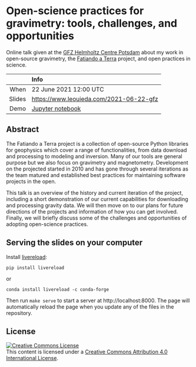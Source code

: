 # Open-science practices for gravimetry: tools, challenges, and opportunities

Online talk given at the
[GFZ Helmholtz Centre Potsdam](https://www.gfz-potsdam.de/)
about my work in open-source gravimetry,
the [Fatiando a Terra](https://www.fatiando.org) project,
and open practices in science.

| | Info |
|--:|:------|
| When | 22 June 2021 12:00 UTC |
| Slides | https://www.leouieda.com/2021-06-22-gfz |
| Demo | [Jupyter notebook](https://nbviewer.jupyter.org/github/leouieda/2021-06-22-gfz/blob/main/demo.ipynb) |

## Abstract

The Fatiando a Terra project is a collection of open-source Python libraries
for geophysics which cover a range of functionalities, from data download and
processing to modeling and inversion.
Many of our tools are general purpose but we also focus on gravimetry and
magnetometry.
Development on the projected started in 2010 and has gone through several
iterations as the team matured and established best practices for maintaining
software projects in the open.

This talk is an overview of the history and current iteration of the project,
including a short demonstration of our current capabilities for downloading and
processing gravity data.
We will then move on to our plans for future directions of the projects and
information of how you can get involved.
Finally, we will briefly discuss some of the challenges and opportunities of
adopting open-science practices.

## Serving the slides on your computer

Install [livereload](https://github.com/lepture/python-livereload):

```
pip install livereload
```

or

```
conda install livereload -c conda-forge
```

Then run `make serve` to start a server at http://localhost:8000.
The page will automatically reload the page when you update any of the files in
the repository.

## License

<a rel="license" href="http://creativecommons.org/licenses/by/4.0/"><img
alt="Creative Commons License" style="border-width:0"
src="https://i.creativecommons.org/l/by/4.0/88x31.png" /></a><br>
This content is licensed under a <a rel="license"
href="http://creativecommons.org/licenses/by/4.0/">Creative Commons Attribution
4.0 International License</a>.
